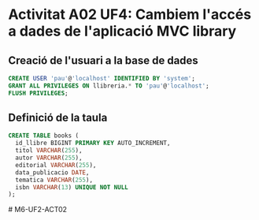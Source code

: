 # Activitat A02 UF4: Cambiem l'accés a dades de l'aplicació MVC library

## Creació de l'usuari a la base de dades

```sql
CREATE USER 'pau'@'localhost' IDENTIFIED BY 'system';
GRANT ALL PRIVILEGES ON llibreria.* TO 'pau'@'localhost';
FLUSH PRIVILEGES;
```
## Definició de la taula

```sql
CREATE TABLE books (
  id_llibre BIGINT PRIMARY KEY AUTO_INCREMENT,
  titol VARCHAR(255),
  autor VARCHAR(255),
  editorial VARCHAR(255),
  data_publicacio DATE,
  tematica VARCHAR(255),
  isbn VARCHAR(13) UNIQUE NOT NULL
);
```


#   M 6 - U F 2 - A C T 0 2  
 